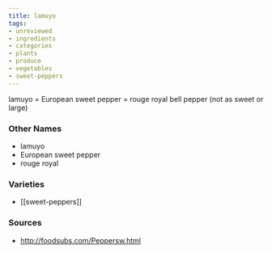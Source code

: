 ```yaml
---
title: lamuyo
tags:
- unreviewed
- ingredients
- categories
- plants
- produce
- vegetables
- sweet-peppers
---
```

lamuyo = European sweet pepper = rouge royal bell pepper (not as sweet or large)

### Other Names

* lamuyo
* European sweet pepper
* rouge royal

### Varieties

* [[sweet-peppers]]

### Sources
* http://foodsubs.com/Peppersw.html
